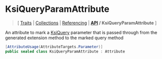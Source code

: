 # KsiQueryParamAttribute

> \[ [Traits](../traits.md)
> \| [Collections](../collections.md)
> \| [Referencing](../borrow-checker-at-home.md)
> \| **[API](index.g.md) / KsiQueryParamAttribute**
> \]

An attribute to mark a [KsiQuery](T.KsiQueryAttribute.g.md) parameter that
is passed through from the generated extension method to the marked query method

```csharp
[AttributeUsage(AttributeTargets.Parameter)]
public sealed class KsiQueryParamAttribute : Attribute
```
